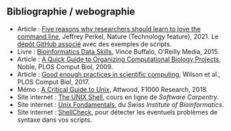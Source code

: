 ## Bibliographie / webographie

- Article : [Five reasons why researchers should learn to love the command line](https://www.nature.com/articles/d41586-021-00263-0), Jeffrey Perkel, Nature (Technology feature), 2021. Le [dépôt GitHub associé](https://github.com/jperkel/nature_bash) avec des exemples de scripts.
- Livre : [Bioinformatics Data Skills](http://shop.oreilly.com/product/0636920030157.do), Vince Buffalo, O'Reilly Media, 2015.
- Article : [A Quick Guide to Organizing Computational Biology Projects](https://journals.plos.org/ploscompbiol/article?id=10.1371/journal.pcbi.1000424), Noble, PLOS Comput Biol, 2009.
- Article : [Good enough practices in scientific computing](https://journals.plos.org/ploscompbiol/article?id=10.1371/journal.pcbi.1005510), Wilson et al., PLOS Comput Biol, 2017.
- Mémo : [A Critical Guide to Unix](https://f1000research.com/documents/7-1436), Attwood, F1000 Research, 2018.
- Site internet : [The UNIX Shell](http://swcarpentry.github.io/shell-novice/), cours en ligne de *Software Carpentry*.
- Site internet : [Unix Fondamentals](https://edu.sib.swiss/pluginfile.php/2878/mod_resource/content/4/couselab-html/content.html), du *Swiss Institute of Bioinformatics*.
- Site internet : [ShellCheck](https://www.shellcheck.net/), pour détecter les éventuels problèmes de syntaxe dans vos scripts.
